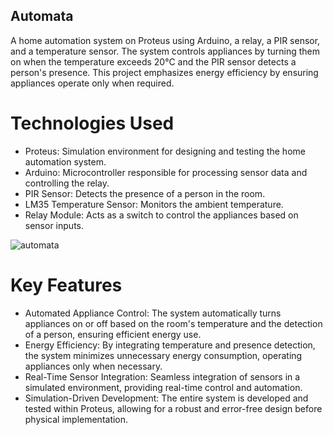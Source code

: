 ## Automata

A home automation system on Proteus using Arduino, a relay, a PIR sensor, and a temperature sensor. The system controls appliances by turning them on when the temperature exceeds 20°C and the PIR sensor detects a person's presence. This project emphasizes energy efficiency by ensuring appliances operate only when required.



# Technologies Used
- Proteus: Simulation environment for designing and testing the home automation system.
- Arduino: Microcontroller responsible for processing sensor data and controlling the relay.
- PIR Sensor: Detects the presence of a person in the room.
- LM35 Temperature Sensor: Monitors the ambient temperature.
- Relay Module: Acts as a switch to control the appliances based on sensor inputs.


![automata](https://drive.google.com/file/d/1LecIwKjJiUcqs8Ip4aG70_SGCBhPP1CP/view?usp=sharing)

# Key Features

- Automated Appliance Control: The system automatically turns appliances on or off based on the room's temperature and the detection of a person, ensuring efficient energy use.
- Energy Efficiency: By integrating temperature and presence detection, the system minimizes unnecessary energy consumption, operating appliances only when necessary.
- Real-Time Sensor Integration: Seamless integration of sensors in a simulated environment, providing real-time control and automation.
- Simulation-Driven Development: The entire system is developed and tested within Proteus, allowing for a robust and error-free design before physical implementation.

